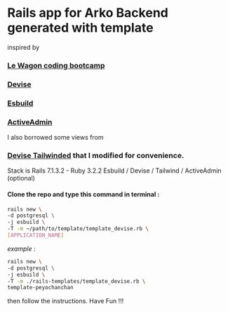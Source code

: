 # Rails app for Arko Backend generated with template
inspired by

### [Le Wagon coding bootcamp](https://www.lewagon.com)

### [Devise](https://github.com/heartcombo/devise/wiki)

### [Esbuild](https://esbuild.github.io/)

### [ActiveAdmin](https://activeadmin.info/documentation.html)

I also borrowed some views from
### [Devise Tailwinded](https://github.com/esmale/devise-tailwinded) that I modified for convenience.

Stack is Rails 7.1.3.2 - Ruby 3.2.2
Esbuild / Devise / Tailwind / ActiveAdmin (optional)

#### Clone the repo and type this command in terminal :

```bash
rails new \
-d postgresql \
-j esbuild \
-T -m ~/path/to/template/template_devise.rb \
[APPLICATION_NAME]
```

*example :*

```bash
rails new \
-d postgresql \
-j esbuild \
-T -m ./rails-templates/template_devise.rb \
template-peyochanchan
```

then follow the instructions. Have Fun !!!

